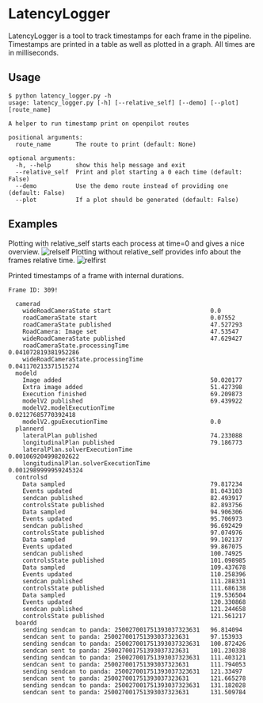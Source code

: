 # LatencyLogger

LatencyLogger is a tool to track timestamps for each frame in the pipeline. Timestamps are printed in a table as well as plotted in a graph. All times are in milliseconds. 

## Usage

```
$ python latency_logger.py -h
usage: latency_logger.py [-h] [--relative_self] [--demo] [--plot] [route_name]

A helper to run timestamp print on openpilot routes

positional arguments:
  route_name       The route to print (default: None)

optional arguments:
  -h, --help       show this help message and exit
  --relative_self  Print and plot starting a 0 each time (default: False)
  --demo           Use the demo route instead of providing one (default: False)
  --plot           If a plot should be generated (default: False)
```

## Examples
Plotting with relative_self starts each process at time=0 and gives a nice overview.
![relself](https://user-images.githubusercontent.com/42323981/161629832-c6f28874-4b0b-437a-961e-d80adbf8dd97.png)
Plotting without relative_self provides info about the frames relative time. 
![relfirst](https://user-images.githubusercontent.com/42323981/161629886-3283e7c8-1bb0-4f3c-bede-4ceac1d2e140.png)


Printed timestamps of a frame with internal durations.
```
Frame ID: 309!

  camerad
    wideRoadCameraState start                            0.0
    roadCameraState start                                0.07552
    roadCameraState published                            47.527293
    RoadCamera: Image set                                47.53547
    wideRoadCameraState published                        47.629427
    roadCameraState.processingTime                       0.041072819381952286
    wideRoadCameraState.processingTime                   0.041170213371515274
  modeld
    Image added                                          50.020177
    Extra image added                                    51.427398
    Execution finished                                   69.209873
    modelV2 published                                    69.439922
    modelV2.modelExecutionTime                           0.02127685770392418
    modelV2.gpuExecutionTime                             0.0
  plannerd
    lateralPlan published                                74.233088
    longitudinalPlan published                           79.186773
    lateralPlan.solverExecutionTime                      0.001069204998202622
    longitudinalPlan.solverExecutionTime                 0.0012989999959245324
  controlsd
    Data sampled                                         79.817234
    Events updated                                       81.043103
    sendcan published                                    82.493917
    controlsState published                              82.893756
    Data sampled                                         94.906306
    Events updated                                       95.706973
    sendcan published                                    96.692429
    controlsState published                              97.074976
    Data sampled                                         99.102137
    Events updated                                       99.867075
    sendcan published                                    100.74925
    controlsState published                              101.098985
    Data sampled                                         109.437678
    Events updated                                       110.258396
    sendcan published                                    111.288331
    controlsState published                              111.686138
    Data sampled                                         119.536504
    Events updated                                       120.330868
    sendcan published                                    121.244658
    controlsState published                              121.561217
  boardd
    sending sendcan to panda: 250027001751393037323631   96.814094
    sendcan sent to panda: 250027001751393037323631      97.153933
    sending sendcan to panda: 250027001751393037323631   100.872426
    sendcan sent to panda: 250027001751393037323631      101.230338
    sending sendcan to panda: 250027001751393037323631   111.403121
    sendcan sent to panda: 250027001751393037323631      111.794053
    sending sendcan to panda: 250027001751393037323631   121.33497
    sendcan sent to panda: 250027001751393037323631      121.665278
    sending sendcan to panda: 250027001751393037323631   131.182028
    sendcan sent to panda: 250027001751393037323631      131.509784
```

